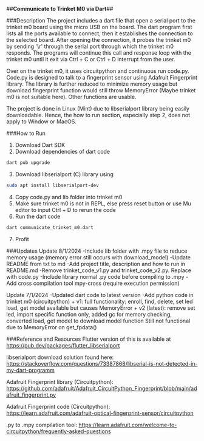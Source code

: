 ##**Communicate to Trinket M0 via Dart**##

###Description
The project includes a dart file that open a serial port to the trinket m0 board using the micro USB on the board. The dart program first lists all the ports available to connect, then it establishes the connection to the selected board. After opening the connection, it probes the trinket m0 by sending '\r' through the serial port through which the trinket m0 responds. The programs will continue this call and response loop with the trinket m0 until it exit via Ctrl + C or Ctrl + D interrupt from the user.

Over on the trinket m0, it uses circuitpython and continuous run code.py. Code.py is designed to talk to a fingerprint sensor using Adafruit Fingerprint library. The library is further reduced to minimize memory usage but download fingerprint function would still throw MemoryError (Maybe trinket m0 is not suitable here). Other functions are usable.

The project is done in Linux (Mint) due to libserialport library being easily downloadable. Hence, the how to run section, especially step 2, does not apply to Window or MacOS.

###How to Run
1. Download Dart SDK
2. Download dependencies of dart code
```bash
dart pub upgrade
```
3. Download libserialport (C) library using 
```bash
sudo apt install libserialport-dev
```
4. Copy code.py and lib folder into trinket m0
5. Make sure trinket m0 is not in REPL, else press reset button or use Mu editor to input Ctrl + D to rerun the code
6. Run the dart code
```bash
dart communicate_trinket_m0.dart
```
7. Profit


###Updates
Update 8/1/2024
-Include lib folder with .mpy file to reduce memory usage (memory error still occurs with download_model)
-Update README from txt to md
-Add project title, description and how to run in README.md
-Remove trinket_code_v1.py and trinket_code_v2.py. Replace with code.py
-Include library normal .py code before compiling to .mpy
-Add cross compilation tool mpy-cross (require execution permission)

Update 7/1/2024
-Updated dart code to latest version
-Add python code in trinket m0 (circuitpython)
    + v1: full functionality: enroll, find, delete, set led
          load, get model available but causes MemoryError
    + v2 (latest): remove set led, import specific function only, added gc for
          memory checking, converted load, get model to download model function
          Still not functional due to MemoryError on get_fpdata()

###Reference and Resources
Flutter version of this is available at https://pub.dev/packages/flutter_libserialport

libserialport download solution found here: https://stackoverflow.com/questions/73387868/libserial-is-not-detected-in-my-dart-programm

Adafruit Fingerprint library (Circuitpython): https://github.com/adafruit/Adafruit_CircuitPython_Fingerprint/blob/main/adafruit_fingerprint.py

Adafruit Fingerprint code (Circuitpython): https://learn.adafruit.com/adafruit-optical-fingerprint-sensor/circuitpython

.py to .mpy compilation tool: https://learn.adafruit.com/welcome-to-circuitpython/frequently-asked-questions


